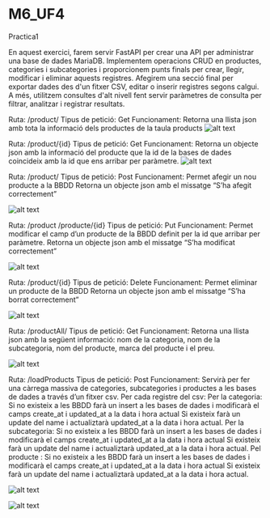 # M6_UF4
Practica1

En aquest exercici, farem servir FastAPI per crear una API per administrar una base de dades MariaDB. Implementem operacions CRUD en productes, categories i subcategories i proporcionem punts finals per crear, llegir, modificar i eliminar aquests registres. Afegirem una secció final per exportar dades des d'un fitxer CSV, editar o inserir registres segons calgui. A més, utilitzem consultes d'alt nivell fent servir paràmetres de consulta per filtrar, analitzar i registrar resultats.

Ruta:  /product/
Tipus de petició: Get
Funcionament: Retorna una llista json amb tota la informació dels productes de la taula products
![alt text](image.png)

Ruta:  /product/{id}
	Tipus de petició: Get
Funcionament: Retorna un objecte json amb la informació del producte que la id de la bases de dades coincideix amb la id que ens arribar per paràmetre.
![alt text](image-1.png)

Ruta:  /product/
	Tipus de petició: Post
	Funcionament: Permet afegir un nou producte a la BBDD
	Retorna un objecte json amb el missatge “S’ha afegit correctement”

![alt text](image-2.png)

Ruta:   /product
		/producte/{id}
	Tipus de petició: Put
	Funcionament: Permet modificar el camp d’un producte de la BBDD definit per la id que 		arribar per paràmetre.
	Retorna un objecte json amb el missatge “S’ha modificat correctement”

![alt text](image-3.png)

Ruta:  /product/{id}
	Tipus de petició: Delete
	Funcionament: Permet eliminar un producte de la BBDD
	Retorna un objecte json amb el missatge “S’ha borrat correctement”

![alt text](image-4.png)

Ruta:  /productAll/
	Tipus de petició: Get
	Funcionament: Retorna una llista json amb la següent informació: nom de la categoria, 	nom de la subcategoria, nom del producte, marca del producte i el preu.

![alt text](image-5.png)

Ruta:  /loadProducts
	Tipus de petició: Post
	Funcionament: Servirà per fer una càrrega massiva de categories, subcategories i 		productes a les bases de dades a través d’un fitxer csv.
Per cada registre del csv:
Per la categoria:
Si no existeix a les BBDD farà un insert a les bases de dades i modificarà el camps create_at i updated_at a la data i hora actual
Si existeix farà un update del name i actualiztarà updated_at a la data i hora actual.
Per la subcategoria:
Si no existeix a les BBDD farà un insert a les bases de dades i modificarà el camps create_at i updated_at a la data i hora actual
Si existeix farà un update del name i actualiztarà updated_at a la data i hora actual.
Pel producte :
Si no existeix a les BBDD farà un insert a les bases de dades i modificarà el camps create_at i updated_at a la data i hora actual
Si existeix farà un update del name i actualiztarà updated_at a la data i hora actual.


![alt text](image-6.png)

![alt text](image-7.jpeg)